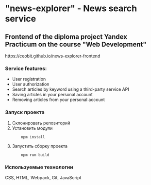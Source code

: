 # "news-explorer" - News search service

## Frontend of the diploma project Yandex Practicum on the course "Web Development"
https://ceobit.github.io/news-explorer-frontend

### Service features:
<ul>
<li>User registration</li>
<li>User authorization</li>
<li>Search articles by keyword using a third-party service API</li>
<li>Saving articles in your personal account</li>
<li>Removing articles from your personal account</li>
</ul>

### Запуск проекта
1. Склонировать репозиторий
2. Установить модули
   ```
       npm install
   ```
3. Запустить сборку проекта
   ```
       npm run build

### Используемые технологии

CSS, HTML, Webpack, Git, JavaScript
